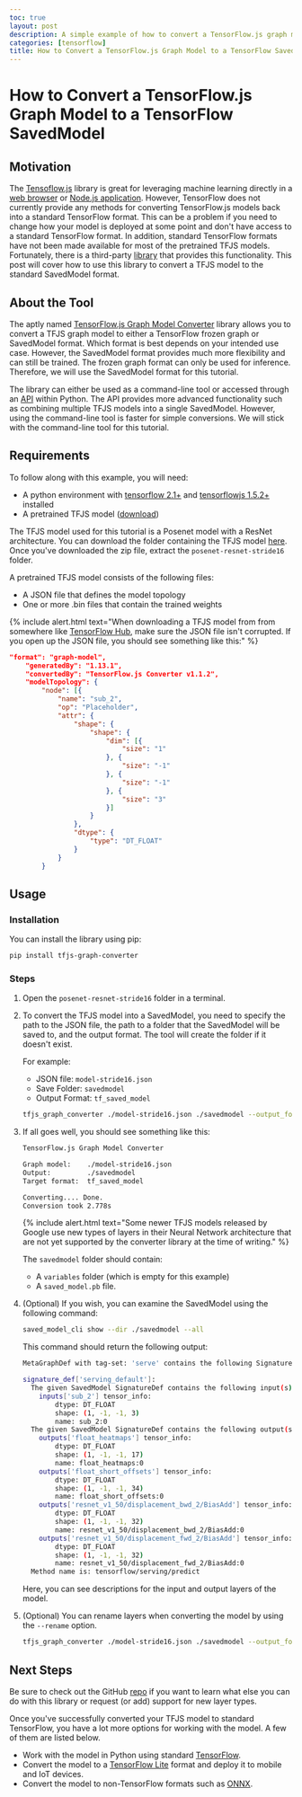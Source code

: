 ```yaml
---
toc: true
layout: post
description: A simple example of how to convert a TensorFlow.js graph model to a TensorFlow SavedModel.
categories: [tensorflow]
title: How to Convert a TensorFlow.js Graph Model to a TensorFlow SavedModel
---
```

# How to Convert a TensorFlow.js Graph Model to a TensorFlow SavedModel

## Motivation

The [Tensoflow.js](https://www.tensorflow.org/js) library is great for leveraging machine learning directly in a [web browser](https://pose-animator-demo.firebaseapp.com/static_image.html) or [Node.js application](https://medium.com/@andreas.schallwig/do-not-laugh-a-simple-ai-powered-game-3e22ad0f8166). However, TensorFlow does not currently provide any methods for converting TensorFlow.js models back into a standard TensorFlow format. This can be a problem if you need to change how your model is deployed at some point and don't have access to a standard TensorFlow format. In addition, standard TensorFlow formats have not been made available for most of the pretrained TFJS models. Fortunately, there is a third-party [library](https://github.com/patlevin/tfjs-to-tf) that provides this functionality. This post will cover how to use this library to convert a TFJS model to the standard SavedModel format.



## About the Tool

The aptly named [TensorFlow.js Graph Model Converter](https://github.com/patlevin/tfjs-to-tf) library allows you to convert a TFJS graph model to either a TensorFlow frozen graph or SavedModel format. Which format is best depends on your intended use case. However, the SavedModel format provides much more flexibility and can still be trained. The frozen graph format can only be used for inference. Therefore, we will use the SavedModel format for this tutorial.

The library can either be used as a command-line tool or accessed through an [API](https://github.com/patlevin/tfjs-to-tf/blob/master/docs/api.rst) within Python. The API provides more advanced functionality such as combining multiple TFJS models into a single SavedModel. However, using the command-line tool is faster for simple conversions. We will stick with the command-line tool for this tutorial.



## Requirements

To follow along with this example, you will need:

* A python environment with [tensorflow 2.1+](https://www.tensorflow.org/install) and [tensorflowjs 1.5.2+](https://pypi.org/project/tensorflowjs/) installed
* A pretrained TFJS model ([download](https://drive.google.com/drive/folders/1gxXxLpof1biBIU0_jgUazQ5L32C0GfCT?usp=sharing))

The TFJS model used for this tutorial is a Posenet model with a ResNet architecture. You can download the folder containing the TFJS model [here](https://drive.google.com/drive/folders/1gxXxLpof1biBIU0_jgUazQ5L32C0GfCT?usp=sharing). Once you've downloaded the zip file, extract the `posenet-resnet-stride16` folder.

A pretrained TFJS model consists of the following files:

* A JSON file that defines the model topology
* One or more .bin files that contain the trained weights

{% include alert.html text="When downloading a TFJS model from from somewhere like [TensorFlow Hub](https://tfhub.dev/s?deployment-format=tfjs), make sure the JSON file isn't corrupted. If you open up the JSON file, you should see something like this:" %}

```json
"format": "graph-model",
    "generatedBy": "1.13.1",
    "convertedBy": "TensorFlow.js Converter v1.1.2",
    "modelTopology": {
        "node": [{
            "name": "sub_2",
            "op": "Placeholder",
            "attr": {
                "shape": {
                    "shape": {
                        "dim": [{
                            "size": "1"
                        }, {
                            "size": "-1"
                        }, {
                            "size": "-1"
                        }, {
                            "size": "3"
                        }]
                    }
                },
                "dtype": {
                    "type": "DT_FLOAT"
                }
            }
        }
```



## Usage

### Installation

You can install the library using pip:

```bash
pip install tfjs-graph-converter
```

### Steps

1. Open the `posenet-resnet-stride16` folder in a terminal.

2. To convert the TFJS model into a SavedModel, you need to specify the path to the JSON file, the path to a folder that the SavedModel will be saved to, and the output format. The tool will create the folder if it doesn't exist.

   For example:

   * JSON file: `model-stride16.json`
   * Save Folder: `savedmodel`
   * Output Format: `tf_saved_model`

   ```bash
   tfjs_graph_converter ./model-stride16.json ./savedmodel --output_format tf_saved_model
   ```

3. If all goes well, you should see something like this:

   ```bash
   TensorFlow.js Graph Model Converter
   
   Graph model:    ./model-stride16.json
   Output:         ./savedmodel
   Target format:  tf_saved_model
   
   Converting.... Done.
   Conversion took 2.778s
   ```
   {% include alert.html text="Some newer TFJS models released by Google use new types of layers in their Neural Network architecture that are not yet supported by the converter library at the time of writing." %}

   The `savedmodel` folder should contain:

   * A `variables` folder (which is empty for this example) 
   * A `saved_model.pb` file.

4. (Optional) If you wish, you can examine the SavedModel using the following command:

   ```bash
   saved_model_cli show --dir ./savedmodel --all
   ```

   This command should return the following output:

   ```bash
   MetaGraphDef with tag-set: 'serve' contains the following SignatureDefs:
   
   signature_def['serving_default']:
     The given SavedModel SignatureDef contains the following input(s):
       inputs['sub_2'] tensor_info:
           dtype: DT_FLOAT
           shape: (1, -1, -1, 3)
           name: sub_2:0
     The given SavedModel SignatureDef contains the following output(s):
       outputs['float_heatmaps'] tensor_info:
           dtype: DT_FLOAT
           shape: (1, -1, -1, 17)
           name: float_heatmaps:0
       outputs['float_short_offsets'] tensor_info:
           dtype: DT_FLOAT
           shape: (1, -1, -1, 34)
           name: float_short_offsets:0
       outputs['resnet_v1_50/displacement_bwd_2/BiasAdd'] tensor_info:
           dtype: DT_FLOAT
           shape: (1, -1, -1, 32)
           name: resnet_v1_50/displacement_bwd_2/BiasAdd:0
       outputs['resnet_v1_50/displacement_fwd_2/BiasAdd'] tensor_info:
           dtype: DT_FLOAT
           shape: (1, -1, -1, 32)
           name: resnet_v1_50/displacement_fwd_2/BiasAdd:0
     Method name is: tensorflow/serving/predict
   ```

   Here, you can see descriptions for the input and output layers of the model.
   
5. (Optional) You can rename layers when converting the model by using the `--rename` option.

   ```bash
   tfjs_graph_converter ./model-stride16.json ./savedmodel --output_format tf_saved_model --rename float_short_offsets:offsets,float_heatmaps:heatmaps,sub_2:input
   ```

   

## Next Steps

Be sure to check out the GitHub [repo](https://github.com/patlevin/tfjs-to-tf) if you want to learn what else you can do with this library or request (or add) support for new layer types. 

Once you've successfully converted your TFJS model to standard TensorFlow, you have a lot more options for working with the model. A few of them are listed below.

* Work with the model in Python using standard [TensorFlow](https://www.tensorflow.org/tutorials).
* Convert the model to a [TensorFlow Lite](https://www.tensorflow.org/lite/convert) format and deploy it to mobile and IoT devices.
* Convert the model to non-TensorFlow formats such as [ONNX](https://github.com/onnx/tensorflow-onnx).

